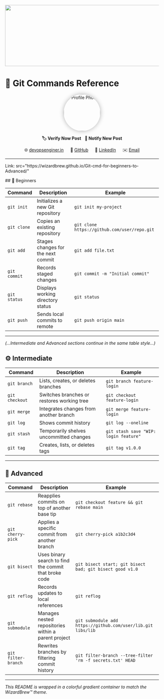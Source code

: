 <!-- README.md -->

<!-- 1) Gradient banner image -->
<p align="center">
  <img
    src="https://media1.giphy.com/media/v1.Y2lkPTc5MGI3NjExOTJ1NmltZXM5cmVocHlwejJwZmhmZWh1YWZmZTA0d2NsbzVubzhvbCZlcD12MV9pbnRlcm5hbF9naWZfYnlfaWQmY3Q9Zw/cFkiFMDg3iFoI/giphy.gif"
    alt="Animated Gradient Banner"
    width="1200"
    height="200"
  />
</p>

# 🐙 Git Commands Reference

<p align="center">
  <img src="https://avatars.githubusercontent.com/u/91134716?v=4"
       alt="Profile Photo"
       width="120"
       style="border-radius:50%; box-shadow:0 0 15px rgba(0,0,0,0.3)" />
</p>

<p align="center">
  <strong>🏷️ Verify Now Post</strong> &nbsp;
  <strong>🔔 Notify New Post</strong>
</p>

<p align="center">
  🌐 <a href="https://devopsenginer.in">devopsenginer.in</a>  
  🐙 <a href="https://github.com/WizardBrew">GitHub</a>  
  💼 <a href="https://www.linkedin.com/in/parvezmustak8004/">LinkedIn</a>  
  ✉️ <a href="mailto:wizardbrew@outlook.com">Email</a>
</p>

---
<p> Link: src="https://wizardbrew.github.io/Git-cmd-for-beginners-to-Advanced/" </p>
## 🔰 Beginners

| Command     | Description                        | Example                              |
|-------------|------------------------------------|--------------------------------------|
| `git init`  | Initializes a new Git repository   | `git init my-project`                |
| `git clone` | Copies an existing repository      | `git clone https://github.com/user/repo.git` |
| `git add`   | Stages changes for the next commit | `git add file.txt`                   |
| `git commit`| Records staged changes             | `git commit -m "Initial commit"`     |
| `git status`| Displays working directory status  | `git status`                         |
| `git push`  | Sends local commits to remote      | `git push origin main`               |

---

*(…Intermediate and Advanced sections continue in the same table style…)*


## ⚙️ Intermediate

| Command         | Description                               | Example                                  |
|-----------------|-------------------------------------------|------------------------------------------|
| `git branch`    | Lists, creates, or deletes branches       | `git branch feature-login`               |
| `git checkout`  | Switches branches or restores working tree| `git checkout feature-login`             |
| `git merge`     | Integrates changes from another branch    | `git merge feature-login`                |
| `git log`       | Shows commit history                      | `git log --oneline`                      |
| `git stash`     | Temporarily shelves uncommitted changes   | `git stash save "WIP: login feature"`    |
| `git tag`       | Creates, lists, or deletes tags           | `git tag v1.0.0`                         |

---

## 🚀 Advanced

| Command              | Description                                            | Example                                                        |
|----------------------|--------------------------------------------------------|----------------------------------------------------------------|
| `git rebase`         | Reapplies commits on top of another base tip           | `git checkout feature && git rebase main`                      |
| `git cherry-pick`    | Applies a specific commit from another branch          | `git cherry-pick a1b2c3d4`                                     |
| `git bisect`         | Uses binary search to find the commit that broke code  | `git bisect start; git bisect bad; git bisect good v1.0`       |
| `git reflog`         | Records updates to local references                    | `git reflog`                                                   |
| `git submodule`      | Manages nested repositories within a parent project    | `git submodule add https://github.com/user/lib.git libs/lib`   |
| `git filter-branch`  | Rewrites branches by filtering commit history          | `git filter-branch --tree-filter 'rm -f secrets.txt' HEAD`     |

---

*This README is wrapped in a colorful gradient container to match the WizardBrew™ theme.*  
</div>
